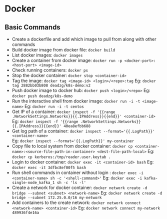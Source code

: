# Docker 
## Basic Commands

-  Create a dockerfile and add which image to pull from along with other commands
- Build docker image from docker file: `docker build `
- List docker images: `docker images`
- Create a container from docker image: `docker run -p <docker-port>:<host-port> <image-id>`
- Check running containers: `docker ps`
- Stop the docker container: `docker stop <container-id>`
- Tag the image: `docker tag <image-id> <login>/<repo>:tag`
	Eg: `docker tag 2882bb03b808 deadzg/k8s-demo:v2`
- Push docker image to docker hub: `docker push <login>/<repo>`
	Eg: `docker push deadzg/k8s-demo`
- Run the interactive shell from docker image: `docker run -i -t <image-name>`
	Eg: `docker run -i -t centos`
- Get IP of a container: `docker inspect -f '{{range .NetworkSettings.Networks}}{{.IPAddress}}{{end}}' <container-id>`
	Eg: `docker inspect -f '{{range .NetworkSettings.Networks}}{{.IPAddress}}{{end}}' 40ea8efbb688`
- Get log path of a container: `docker inspect --format='{{.LogPath}}' <container-name>`	
	Eg: `docker inspect --format='{{.LogPath}}' my-container`
- Copy file to local system from docker container: `docker cp <container-name>:<source-file-path-in-container> <dest-file-path-local>`
	Eg: `docker cp kerberos:/tmp/reader.user.keytab .`
- Login to docker container: `docker exec -it <container-id> bash`
	Eg: `docker exec -it 3dfbc8ef00f5 bash`
- Run shell commands in container without login : `docker exec -i <container-name> sh -c '<shell-command>'`
	Eg: `docker exec -i kafka-single-node_kafka_1 sh -c 'ls -l'`
- Create a network for docker container: `docker network create -d bridge --subnet <subnet> <network-name>`
	Eg: `docker network create -d bridge --subnet 172.25.0.0/16 my-network`
- Add containers to the create network: `docker network connect <network-name> <container-id>`
	Eg: `docker network connect my-network 489936f4e16a`